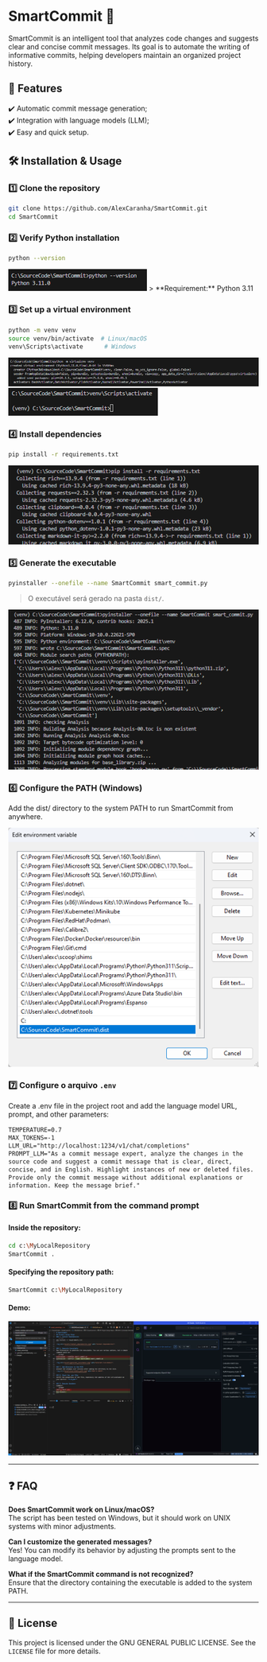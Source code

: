 # SmartCommit 🚀

SmartCommit is an intelligent tool that analyzes code changes and suggests clear and concise commit messages. Its goal is to automate the writing of informative commits, helping developers maintain an organized project history.

## 📌 Features

✔️ Automatic commit message generation;  
✔️ Integration with language models (LLM);  
✔️ Easy and quick setup.  

## 🛠️ Installation & Usage

### 1️⃣ Clone the repository
```bash
git clone https://github.com/AlexCaranha/SmartCommit.git
cd SmartCommit
```

### 2️⃣ Verify Python installation
```bash
python --version
```
<img src="assets/python_version.png" alt="Python Version">
> **Requirement:** Python 3.11  

### 3️⃣ Set up a virtual environment
```bash
python -m venv venv
source venv/bin/activate  # Linux/macOS
venv\Scripts\activate      # Windows
```
<img src="assets/virtual_env_venv.png" alt="Virtual Environment">
<img src="assets/venv_activate.png" alt="Activate Virtual Environment">

### 4️⃣ Install dependencies
```bash
pip install -r requirements.txt
```
<img src="assets/install_dependencies.png" alt="Install Dependencies">

### 5️⃣ Generate the executable
```bash
pyinstaller --onefile --name SmartCommit smart_commit.py
```
> O executável será gerado na pasta `dist/`.  

<img src="assets/generate_executable.png" alt="Generate Executable">

### 6️⃣ Configure the PATH (Windows)
Add the dist/ directory to the system PATH to run SmartCommit from anywhere.  

<img src="assets/executable_path.png" alt="Add to PATH">

### 7️⃣ Configure o arquivo `.env`
Create a .env file in the project root and add the language model URL, prompt, and other parameters:  

```env
TEMPERATURE=0.7
MAX_TOKENS=-1
LLM_URL="http://localhost:1234/v1/chat/completions"
PROMPT_LLM="As a commit message expert, analyze the changes in the source code and suggest a commit message that is clear, direct, concise, and in English. Highlight instances of new or deleted files. Provide only the commit message without additional explanations or information. Keep the message brief."
```

### 8️⃣ Run SmartCommit from the command prompt

#### Inside the repository:  
```bash
cd c:\MyLocalRepository
SmartCommit .
```
#### Specifying the repository path:  
```bash
SmartCommit c:\MyLocalRepository
```

#### Demo:  
<img src="assets/LM_Studio_dCOr9IK7Th.gif" alt="Demo">

---

## ❓ FAQ

**Does SmartCommit work on Linux/macOS?**  
The script has been tested on Windows, but it should work on UNIX systems with minor adjustments.

**Can I customize the generated messages?**  
Yes! You can modify its behavior by adjusting the prompts sent to the language model.

**What if the SmartCommit command is not recognized?**  
Ensure that the directory containing the executable is added to the system PATH.

---

## 📜 License

This project is licensed under the GNU GENERAL PUBLIC LICENSE. See the `LICENSE` file for more details.

